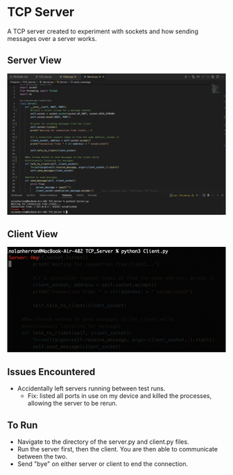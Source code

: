 # TCP Server

A TCP server created to experiment with sockets and how sending messages over a server works.

## Server View
![Server View](../Images/TCPServer1.png)

## Client View
![Client View](../Images/TCPServer2.png)

## Issues Encountered
- Accidentally left servers running between test runs.  
  - Fix: listed all ports in use on my device and killed the processes, allowing the server to be rerun.

## To Run
- Navigate to the directory of the server.py and client.py files.
- Run the server first, then the client. You are then able to communicate between the two.
- Send "bye" on either server or client to end the connection.